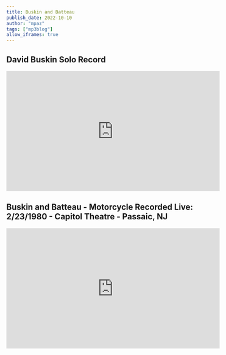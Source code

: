 ```yaml
---
title: Buskin and Batteau
publish_date: 2022-10-10
author: "mpaz"
tags: ["mp3blog"]
allow_iframes: true
---
```


## David Buskin Solo Record

<iframe width="560" height="315" src="https://www.youtube.com/embed/LsrYhfWBT6o" title="YouTube video player" frameborder="0" allow="accelerometer; autoplay; clipboard-write; encrypted-media; gyroscope; picture-in-picture" allowfullscreen></iframe>

## Buskin and Batteau - Motorcycle Recorded Live: 2/23/1980 - Capitol Theatre - Passaic, NJ

<iframe width="560" height="315" src="https://www.youtube.com/embed/FVfUIe8c6Sw" title="YouTube video player" frameborder="0" allow="accelerometer; autoplay; clipboard-write; encrypted-media; gyroscope; picture-in-picture" allowfullscreen></iframe>
